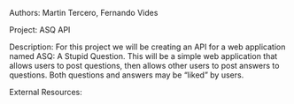 Authors: Martin Tercero, Fernando Vides

Project: ASQ API

Description: For this project we will be creating an API for a web application named ASQ: A Stupid Question. This will be a simple web application that allows users to post questions, then allows other users to post answers to questions. Both questions and answers may be “liked” by users.

External Resources:

